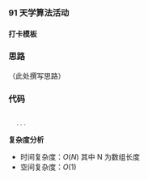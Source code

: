### 91 天学算法活动

#### 打卡模板

### 思路

（此处撰写思路）

### 代码

```javascript

  ...

```

**复杂度分析**

- 时间复杂度：$O(N)$ 其中 N 为数组长度
- 空间复杂度：$O(1)$

